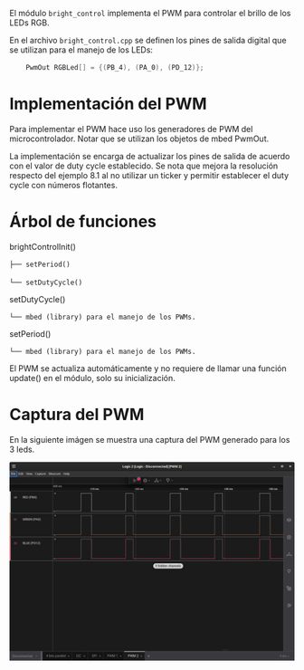 El módulo `bright_control` implementa el PWM para controlar el brillo de los LEDs RGB.

En el archivo `bright_control.cpp` se definen los pines de salida digital que se utilizan para el manejo de los LEDs:

```cpp
    PwmOut RGBLed[] = {(PB_4), (PA_0), (PD_12)};
```

# Implementación del PWM
Para implementar el PWM hace uso los generadores de PWM del microcontrolador. Notar que se utilizan los objetos de mbed PwmOut.

La implementación se encarga de actualizar los pines de salida de acuerdo con el valor de duty cycle establecido. Se nota que mejora la resolución respecto del ejemplo 8.1 al no utilizar un ticker y 
permitir establecer el duty cycle con números flotantes.


# Árbol de funciones

brightControlInit()

    ├── setPeriod()

    └── setDutyCycle()

setDutyCycle()

    └── mbed (library) para el manejo de los PWMs.

setPeriod()

    └── mbed (library) para el manejo de los PWMs.

El PWM se actualiza automáticamente y no requiere de llamar una función update() en el módulo, solo su inicialización.

# Captura del PWM

En la siguiente imágen se muestra una captura del PWM generado para los 3 leds.

<picture>
    <img src=img/pwm-2.png>
</picture>